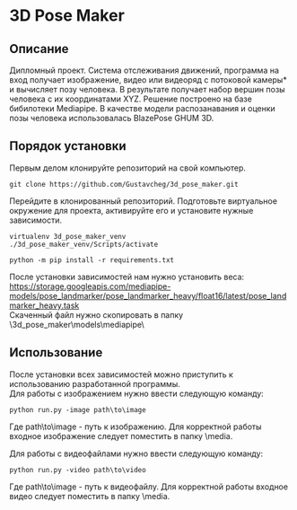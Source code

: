 # 3D Pose Maker

## Описание
Дипломный проект. Система отслеживания движений, программа на вход получает изображение, видео или видеоряд с потоковой камеры* и вычисляет позу человека. В результате получает набор вершин позы человека с их координатами XYZ. Решение построено на базе бибилотеки Mediapipe. В качестве модели распозанавания и оценки позы человека использовалась BlazePose GHUM 3D.

## Порядок установки
Первым делом клонируйте репозиторий на свой компьютер. 
```
git clone https://github.com/Gustavcheg/3d_pose_maker.git
```

Перейдите в клонированный репозиторий. Подготовьте виртуальное окружение для проекта, активируйте его и установите нужные зависимости.
```
virtualenv 3d_pose_maker_venv
./3d_pose_maker_venv/Scripts/activate

python -m pip install -r requirements.txt
```

После установки зависимостей нам нужно установить веса: https://storage.googleapis.com/mediapipe-models/pose_landmarker/pose_landmarker_heavy/float16/latest/pose_landmarker_heavy.task \
Скаченный файл нужно скопировать в папку \3d_pose_maker\models\mediapipe\


## Использование
После установки всех зависимостей можно приступить к использованию разработанной программы. 
\
Для работы с изображением нужно ввести следующую команду:

```
python run.py -image path\to\image
```

Где path\to\image - путь к изображению. Для корректной работы входное изображение следует поместить в папку \media.

Для работы с видеофайлами нужно ввести следующую команду:
```
python run.py -video path\to\video
```

Где path\to\image - путь к видеофайлу. Для корректной работы входное видео следует поместить в папку \media.
